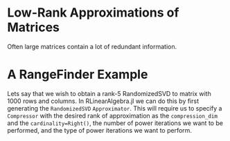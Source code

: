 # Low-Rank Approximations of Matrices
Often large matrices contain a lot of redundant information. 

# A RangeFinder Example
Lets say that we wish to obtain a rank-5 RandomizedSVD to matrix with 1000 rows and columns.
In RLinearAlgebra.jl we can do this by first generating the `RandomizedSVD` `Approximator`.
This will require us to specify a `Compressor` with the desired rank of approximation as the
`compression_dim` and the `cardinality=Right()`, the number of power iterations we want 
to be performed, and the type of power iterations we want to perform. 
